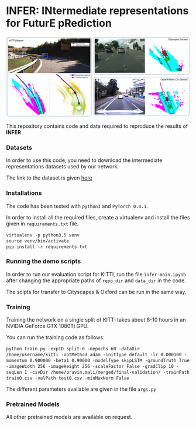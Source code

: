 # INFER: INtermediate representations for FuturE pRediction

![Example image](images/teaser.png)

This repository contains code and data required to reproduce the results of **INFER**

### Datasets
In order to use this code, you need to download the intermediate representations datasets used by our network. 

The link to the dataset is given [here](https://drive.google.com/file/d/1XUchHU47P_0p9Y-WnwaGYqX6pve4wtaX/view?usp=sharing)

### Installations

The code has been tested with `python3` and `PyTorch 0.4.1`. 

In order to install all the required files, create a virtualenv and install the files given in `requirements.txt` file.

```
virtualenv -p python3.5 venv
source venv/bin/activate
pip install -r requirements.txt
```

### Running the demo scripts
In order to run our evaluation script for KITTI, run the file `infer-main.ipynb` after changing the appropriate paths of `repo_dir` and `data_dir` in the code. 

The scipts for transfer to Cityscapes & Oxford can be run in the same way.

### Training

Training the network on a single split of KITTI takes about 8-10 hours in an NVIDIA GeForce GTX 1080Ti GPU.

You can run the training code as follows:

```
python train.py -expID split-0 -nepochs 60 -dataDir /home/username/kitti -optMethod adam -initType default -lr 0.000100 -momentum 0.900000 -beta1 0.90000 -modelType skipLSTM -groundTruth True -imageWidth 256 -imageHeight 256 -scaleFactor False -gradClip 10 -seqLen 1 -csvDir /home/pravin.mali/merged/final-validation/ -trainPath train0.csv -valPath test0.csv -minMaxNorm False
```

The different parameters available are given in the file `args.py`

### Pretrained Models

All other pretrained models are available on request. 